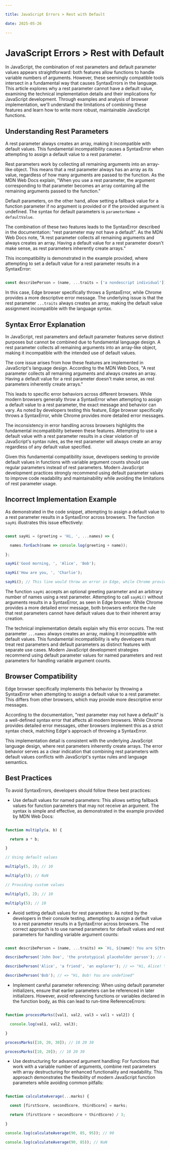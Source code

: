 ```yaml
---

title: JavaScript Errors > Rest with Default

date: 2025-05-26

---
```



# JavaScript Errors > Rest with Default

In JavaScript, the combination of rest parameters and default parameter values appears straightforward: both features allow functions to handle variable numbers of arguments. However, these seemingly compatible tools intersect in a fundamental way that causes SyntaxErrors in the language. This article explores why a rest parameter cannot have a default value, examining the technical implementation details and their implications for JavaScript development. Through examples and analysis of browser implementation, we'll understand the limitations of combining these features and learn how to write more robust, maintainable JavaScript functions.


## Understanding Rest Parameters

A rest parameter always creates an array, making it incompatible with default values. This fundamental incompatibility causes a SyntaxError when attempting to assign a default value to a rest parameter.

Rest parameters work by collecting all remaining arguments into an array-like object. This means that a rest parameter always has an array as its value, regardless of how many arguments are passed to the function. As the MDN Web Docs explain, "When you use a rest parameter, the argument corresponding to that parameter becomes an array containing all the remaining arguments passed to the function."

Default parameters, on the other hand, allow setting a fallback value for a function parameter if no argument is provided or if the provided argument is undefined. The syntax for default parameters is `parameterName = defaultValue`.

The combination of these two features leads to the SyntaxError described in the documentation: "rest parameter may not have a default". As the MDN Web Docs note, "A rest parameter collects all remaining arguments and always creates an array. Having a default value for a rest parameter doesn't make sense, as rest parameters inherently create arrays."

This incompatibility is demonstrated in the example provided, where attempting to set a default value for a rest parameter results in a SyntaxError:

```javascript

const describePerson = (name, ...traits = ['a nondescript individual']) => `Hi, ${name}! You are ${traits.join(', ')}`;

```

In this case, Edge browser specifically throws a SyntaxError, while Chrome provides a more descriptive error message. The underlying issue is that the rest parameter `...traits` always creates an array, making the default value assignment incompatible with the language syntax.


## Syntax Error Explanation

In JavaScript, rest parameters and default parameter features serve distinct purposes but cannot be combined due to fundamental language design. A rest parameter collects all remaining arguments into an array-like object, making it incompatible with the intended use of default values.

The core issue arises from how these features are implemented in JavaScript's language design. According to the MDN Web Docs, "A rest parameter collects all remaining arguments and always creates an array. Having a default value for a rest parameter doesn't make sense, as rest parameters inherently create arrays."

This leads to specific error behaviors across different browsers. While modern browsers generally throw a SyntaxError when attempting to assign a default value to a rest parameter, the exact message and behavior can vary. As noted by developers testing this feature, Edge browser specifically throws a SyntaxError, while Chrome provides more detailed error messages.

The inconsistency in error handling across browsers highlights the fundamental incompatibility between these features. Attempting to use a default value with a rest parameter results in a clear violation of JavaScript's syntax rules, as the rest parameter will always create an array regardless of any default value specified.

Given this fundamental compatibility issue, developers seeking to provide default values in functions with variable argument counts should use regular parameters instead of rest parameters. Modern JavaScript development practices strongly recommend using default parameter values to improve code readability and maintainability while avoiding the limitations of rest parameter usage.


## Incorrect Implementation Example

As demonstrated in the code snippet, attempting to assign a default value to a rest parameter results in a SyntaxError across browsers. The function `sayHi` illustrates this issue effectively:

```javascript

const sayHi = (greeting = 'Hi, ', ...names) => {

  names.forEach(name => console.log(greeting + name));

};

sayHi('Good morning, ', 'Alice', 'Bob');

sayHi('How are you, ', 'Charlie');

sayHi(); // This line would throw an error in Edge, while Chrome provides a more descriptive message

```

The function `sayHi` accepts an optional greeting parameter and an arbitrary number of names using a rest parameter. Attempting to call `sayHi()` without arguments results in a SyntaxError, as seen in Edge browser. While Chrome provides a more detailed error message, both browsers enforce the rule that rest parameters cannot have default values due to their inherent array creation.

The technical implementation details explain why this error occurs. The rest parameter `...names` always creates an array, making it incompatible with default values. This fundamental incompatibility is why developers must treat rest parameters and default parameters as distinct features with separate use cases. Modern JavaScript development strategies recommend using default parameter values for named parameters and rest parameters for handling variable argument counts.


## Browser Compatibility

Edge browser specifically implements this behavior by throwing a SyntaxError when attempting to assign a default value to a rest parameter. This differs from other browsers, which may provide more descriptive error messages.

According to the documentation, "rest parameter may not have a default" is a well-defined syntax error that affects all modern browsers. While Chrome provides detailed error messages, other browsers implement this as a strict syntax check, matching Edge's approach of throwing a SyntaxError.

This implementation detail is consistent with the underlying JavaScript language design, where rest parameters inherently create arrays. The error behavior serves as a clear indication that combining rest parameters with default values conflicts with JavaScript's syntax rules and language semantics.


## Best Practices

To avoid SyntaxErrors, developers should follow these best practices:

- Use default values for named parameters: This allows setting fallback values for function parameters that may not receive an argument. The syntax is simple and effective, as demonstrated in the example provided by MDN Web Docs:

```javascript

function multiply(a, b) {

  return a * b;

}

// Using default values

multiply(5, 2); // 10

multiply(5); // NaN

// Providing custom values

multiply(5, 2); // 10

multiply(5); // 10

```

- Avoid setting default values for rest parameters: As noted by the developers in their console testing, attempting to assign a default value to a rest parameter results in a SyntaxError across browsers. The correct approach is to use named parameters for default values and rest parameters for handling variable argument counts:

```javascript

const describePerson = (name, ...traits) => `Hi, ${name}! You are ${traits.join(', ')}`;

describePerson('John Doe', 'the prototypical placeholder person'); // => "Hi, John Doe! You are the prototypical placeholder person"

describePerson('Alice', 'a friend', 'an explorer'); // => "Hi, Alice! You are a friend, an explorer"

describePerson('Bob'); // => "Hi, Bob! You are undefined"

```

- Implement careful parameter referencing: When using default parameter initializers, ensure that earlier parameters can be referenced in later initializers. However, avoid referencing functions or variables declared in the function body, as this can lead to run-time ReferenceErrors:

```javascript

function processMarks([val1, val2, val3 = val1 + val2]) {

  console.log(val1, val2, val3);

}

processMarks([10, 20, 30]); // 10 20 30

processMarks([10, 20]); // 10 20 30

```

- Use destructuring for advanced argument handling: For functions that work with a variable number of arguments, combine rest parameters with array destructuring for enhanced functionality and readability. This approach demonstrates the flexibility of modern JavaScript function parameters while avoiding common pitfalls:

```javascript

function calculateAverage(...marks) {

  const [firstScore, secondScore, thirdScore] = marks;

  return (firstScore + secondScore + thirdScore) / 3;

}

console.log(calculateAverage(90, 85, 95)); // 90

console.log(calculateAverage(90, 85)); // NaN

```

